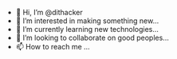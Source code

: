 - 👋 Hi, I’m @dithacker
- 👀 I’m interested in making something new...
- 🌱 I’m currently learning new technologies...
- 💞️ I’m looking to collaborate on good peoples...
- 📫 How to reach me ...

<!---
dithacker/dithacker is a ✨ special ✨ repository because its `README.md` (this file) appears on your GitHub profile.
You can click the Preview link to take a look at your changes.
--->
